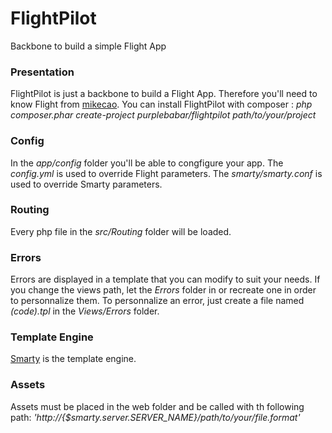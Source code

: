 # FlightPilot
Backbone to build a simple Flight App

### Presentation
FlightPilot is just a backbone to build a Flight App. Therefore you'll need to know Flight from [mikecao](https://github.com/mikecao/flight). You can install FlightPilot with composer : *php composer.phar create-project purplebabar/flightpilot path/to/your/project*

### Config
In the *app/config* folder you'll be able to congfigure your app.
The *config.yml* is used to override Flight parameters.
The *smarty/smarty.conf* is used to override Smarty parameters.

### Routing
Every php file in the *src/Routing* folder will be loaded.

### Errors
Errors are displayed in a template that you can modify to suit your needs. If you change the views path, let the *Errors* folder in or recreate one in order to personnalize them.
To personnalize an error, just create a file named *(code).tpl* in the *Views/Errors* folder.

### Template Engine
[Smarty](http://www.smarty.net/) is the template engine.

### Assets
Assets must be placed in the web folder and be called with th following path:
*'http://{$smarty.server.SERVER_NAME}/path/to/your/file.format'*